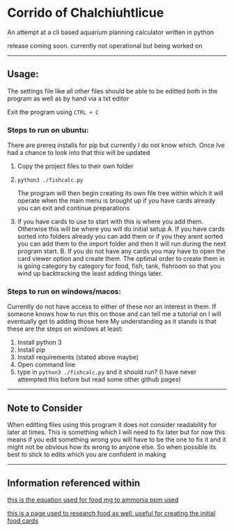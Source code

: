 # Corrido of Chalchiuhtlicue

An attempt at a cli based aquarium planning calculator written in python

release coming soon. currently not operational but being worked on

-----

## Usage:

The settings file like all other files should be able to be editted both in the program as well as by hand via a txt editor

Exit the program using `CTRL + C`

### Steps to run on ubuntu:

There are prereq installs for pip but currently I do not know which. Once Ive had a chance to look into that this will be updated

  1. Copy the project files to their own folder
  2. `python3 ./fishcalc.py`
     
       The program will then begin creating its own file tree within which it will operate
       when the main menu is brought up if you have cards already you can exit and continue preparations
     
  3. If you have cards to use to start with this is where you add them. Otherwise this will be where you will do initial setup
    A. If you have cards sorted into folders already you can add them or if you they arent sorted you can add them to the import folder and then it will run during the next program start.
    B. If you do not have any cards you may have to open the card viewer option and create them. The optimal order to create them in is going category by category for food, fish, tank, fishroom so that you wind up backtracking the least adding things later.

### Steps to run on windows/macos:
Currently do not have access to either of these nor an interest in them. If someone knows how to run this on those and can tell me a tutorial on I will eventually get to adding those here
My understanding as it stands is that these are the steps on windows at least:
  1. Install python 3
  2. Install pip
  3. Install requirements (stated above maybe)
  4. Open command line
  5. type in `python3 ./fishcalc.py` and it should run? (I have never attempted this before but read some other github pages)

-----

## Note to Consider
When editting files using this program it does not consider readability for later at times. This is something which I will need to fix later but for now this means if you edit something wrong you will have to be the one to fix it and it might not be obvious how its wrong to anyone else. So when possible its best to stick to edits which you are confident in making

_________________________________________________________________________
## Information referenced within

[this is the equation used for food mg to ammonia ppm used](https://www.sosofishy.com/post/how-to-calculate-how-much-your-feeding-produces)

[this is a page used to research food as well. useful for creating the initial food cards](https://aquariumscience.org/index.php/3-6-1-dry-fish-food-in-depth/)














